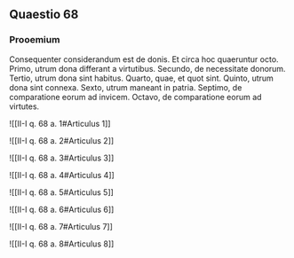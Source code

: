 ## Quaestio 68

### Prooemium

Consequenter considerandum est de donis. Et circa hoc quaeruntur octo. Primo, utrum dona differant a virtutibus. Secundo, de necessitate donorum. Tertio, utrum dona sint habitus. Quarto, quae, et quot sint. Quinto, utrum dona sint connexa. Sexto, utrum maneant in patria. Septimo, de comparatione eorum ad invicem. Octavo, de comparatione eorum ad virtutes.

![[II-I q. 68 a. 1#Articulus 1]]

![[II-I q. 68 a. 2#Articulus 2]]

![[II-I q. 68 a. 3#Articulus 3]]

![[II-I q. 68 a. 4#Articulus 4]]

![[II-I q. 68 a. 5#Articulus 5]]

![[II-I q. 68 a. 6#Articulus 6]]

![[II-I q. 68 a. 7#Articulus 7]]

![[II-I q. 68 a. 8#Articulus 8]]

